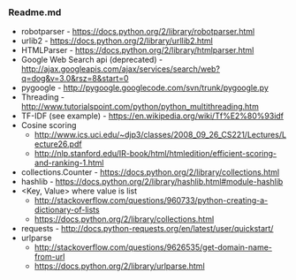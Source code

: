 ### Readme.md
 - robotparser - https://docs.python.org/2/library/robotparser.html
 - urlib2 - https://docs.python.org/2/library/urllib2.html
 - HTMLParser - https://docs.python.org/2/library/htmlparser.html
 - Google Web Search api (deprecated) - http://ajax.googleapis.com/ajax/services/search/web?q=dog&v=3.0&rsz=8&start=0
 - pygoogle - http://pygoogle.googlecode.com/svn/trunk/pygoogle.py
 - Threading - http://www.tutorialspoint.com/python/python_multithreading.htm
 - TF-IDF (see example) - https://en.wikipedia.org/wiki/Tf%E2%80%93idf
 - Cosine scoring
    * http://www.ics.uci.edu/~djp3/classes/2008_09_26_CS221/Lectures/Lecture26.pdf
    * http://nlp.stanford.edu/IR-book/html/htmledition/efficient-scoring-and-ranking-1.html
 - collections.Counter - https://docs.python.org/2/library/collections.html
 - hashlib - https://docs.python.org/2/library/hashlib.html#module-hashlib
 - &lt;Key, Value&gt; where value is list
    * http://stackoverflow.com/questions/960733/python-creating-a-dictionary-of-lists
    * https://docs.python.org/2/library/collections.html
 - requests - http://docs.python-requests.org/en/latest/user/quickstart/
 - urlparse
    * http://stackoverflow.com/questions/9626535/get-domain-name-from-url   
    * https://docs.python.org/2/library/urlparse.html
